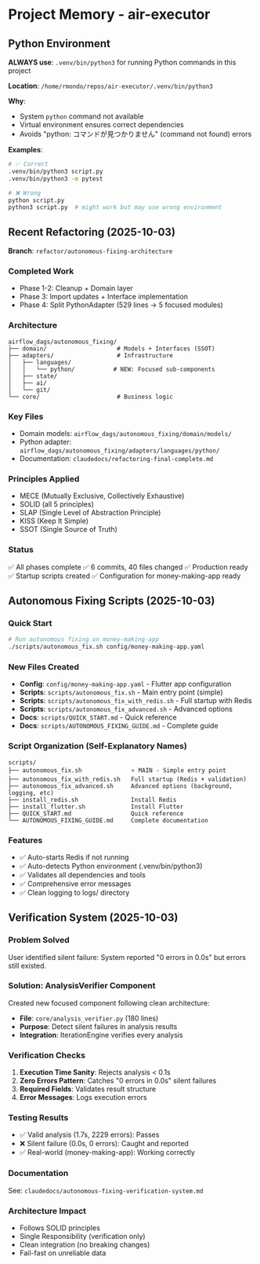 # Project Memory - air-executor

## Python Environment

**ALWAYS use**: `.venv/bin/python3` for running Python commands in this project

**Location**: `/home/rmondo/repos/air-executor/.venv/bin/python3`

**Why**:
- System `python` command not available
- Virtual environment ensures correct dependencies
- Avoids "python: コマンドが見つかりません" (command not found) errors

**Examples**:
```bash
# ✅ Correct
.venv/bin/python3 script.py
.venv/bin/python3 -m pytest

# ❌ Wrong
python script.py
python3 script.py  # might work but may use wrong environment
```

## Recent Refactoring (2025-10-03)

**Branch**: `refactor/autonomous-fixing-architecture`

### Completed Work
- Phase 1-2: Cleanup + Domain layer
- Phase 3: Import updates + Interface implementation
- Phase 4: Split PythonAdapter (529 lines → 5 focused modules)

### Architecture
```
airflow_dags/autonomous_fixing/
├── domain/                    # Models + Interfaces (SSOT)
├── adapters/                  # Infrastructure
│   ├── languages/
│   │   └── python/           # NEW: Focused sub-components
│   ├── state/
│   ├── ai/
│   └── git/
└── core/                      # Business logic
```

### Key Files
- Domain models: `airflow_dags/autonomous_fixing/domain/models/`
- Python adapter: `airflow_dags/autonomous_fixing/adapters/languages/python/`
- Documentation: `claudedocs/refactoring-final-complete.md`

### Principles Applied
- MECE (Mutually Exclusive, Collectively Exhaustive)
- SOLID (all 5 principles)
- SLAP (Single Level of Abstraction Principle)
- KISS (Keep It Simple)
- SSOT (Single Source of Truth)

### Status
✅ All phases complete
✅ 6 commits, 40 files changed
✅ Production ready
✅ Startup scripts created
✅ Configuration for money-making-app ready

## Autonomous Fixing Scripts (2025-10-03)

### Quick Start
```bash
# Run autonomous fixing on money-making-app
./scripts/autonomous_fix.sh config/money-making-app.yaml
```

### New Files Created
- **Config**: `config/money-making-app.yaml` - Flutter app configuration
- **Scripts**: `scripts/autonomous_fix.sh` - Main entry point (simple)
- **Scripts**: `scripts/autonomous_fix_with_redis.sh` - Full startup with Redis
- **Scripts**: `scripts/autonomous_fix_advanced.sh` - Advanced options
- **Docs**: `scripts/QUICK_START.md` - Quick reference
- **Docs**: `scripts/AUTONOMOUS_FIXING_GUIDE.md` - Complete guide

### Script Organization (Self-Explanatory Names)
```
scripts/
├── autonomous_fix.sh              ⭐ MAIN - Simple entry point
├── autonomous_fix_with_redis.sh   Full startup (Redis + validation)
├── autonomous_fix_advanced.sh     Advanced options (background, logging, etc)
├── install_redis.sh               Install Redis
├── install_flutter.sh             Install Flutter
├── QUICK_START.md                 Quick reference
└── AUTONOMOUS_FIXING_GUIDE.md     Complete documentation
```

### Features
- ✅ Auto-starts Redis if not running
- ✅ Auto-detects Python environment (.venv/bin/python3)
- ✅ Validates all dependencies and tools
- ✅ Comprehensive error messages
- ✅ Clean logging to logs/ directory

## Verification System (2025-10-03)

### Problem Solved
User identified silent failure: System reported "0 errors in 0.0s" but errors still existed.

### Solution: AnalysisVerifier Component
Created new focused component following clean architecture:
- **File**: `core/analysis_verifier.py` (180 lines)
- **Purpose**: Detect silent failures in analysis results
- **Integration**: IterationEngine verifies every analysis

### Verification Checks
1. **Execution Time Sanity**: Rejects analysis < 0.1s
2. **Zero Errors Pattern**: Catches "0 errors in 0.0s" silent failures
3. **Required Fields**: Validates result structure
4. **Error Messages**: Logs execution errors

### Testing Results
- ✅ Valid analysis (1.7s, 2229 errors): Passes
- ❌ Silent failure (0.0s, 0 errors): Caught and reported
- ✅ Real-world (money-making-app): Working correctly

### Documentation
See: `claudedocs/autonomous-fixing-verification-system.md`

### Architecture Impact
- Follows SOLID principles
- Single Responsibility (verification only)
- Clean integration (no breaking changes)
- Fail-fast on unreliable data
